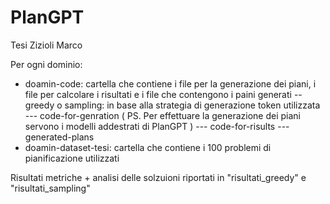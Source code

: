 # PlanGPT
Tesi Zizioli Marco

Per ogni dominio:
  - doamin-code: cartella che contiene i file per la generazione dei piani, i file per calcolare i risultati e i file che contengono i paini generati
     -- greedy o sampling: in base alla strategia di generazione token utilizzata
        --- code-for-genration ( PS. Per effettuare la generazione dei piani servono i modelli addestrati di PlanGPT )
        --- code-for-risults
        --- generated-plans
  - doamin-dataset-tesi: cartella che contiene i 100 problemi di pianificazione utilizzati

Risultati metriche + analisi delle solzuioni riportati in "risultati_greedy" e "risultati_sampling"
